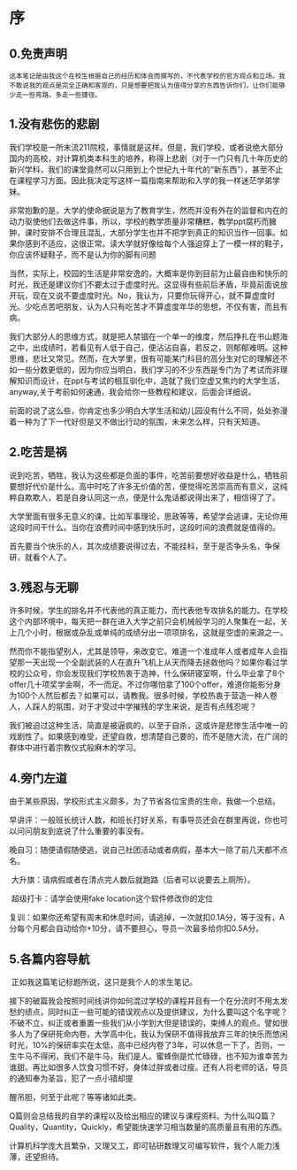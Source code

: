 # 序
## 0.免责声明

```
这本笔记是由我这个在校生根据自己的经历和体会而撰写的，不代表学校的官方观点和立场。我不敢说我的观点是完全正确和客观的，只是想要把我认为值得分享的东西告诉你们，让你们能够少走一些弯路，多走一些捷径。
```

## 1.没有悲伤的悲剧

​       我们学校是一所末流211院校，事情就是这样。但是，我们学校，或者说绝大部分国内的高校，对计算机类本科生的培养，称得上悲剧（对于一门只有几十年历史的新兴学科，我们的课堂竟然可以只用到上个世纪九十年代的“新东西”），甚至不止在课程学习方面。因此我决定写这样一篇指南来帮助和入学的我一样迷茫学弟学妹。

​         非常抱歉的是，大学的使命据说是为了教育学生，然而并没有外在的监督和内在的动力驱使他们去做这件事，所以，学校的教学质量非常糟糕，教学ppt腐朽而臃肿，课时安排不合理且混乱，大部分学生也并不把学到真正的知识当作一回事。如果你感到不适应，这很正常。读大学就好像给每个人强迫穿上了一模一样的鞋子，你应该怀疑鞋子，而不是认为你的脚有问题

​         当然，实际上，校园的生活是非常安逸的，大概率是你到目前为止最自由和快乐的时光，我还是建议你们不要太过于虚度时光。这显得有些前后矛盾，毕竟前面说放开玩，现在又说不要虚度时光。No，我认为，只要你玩得开心，就不算虚度时光。少吃点苦吧朋友，认为人只有吃苦才不算虚度年华的思想，不仅有害，而且有病。

​          我们大部分人的思维方式，就是把人禁锢在一个单一的维度，然后挣扎在书山题海之中，出成绩时，若看见有人低于自己，便沾沾自喜，若反之，则郁郁难明。这种思维，悲壮又常见。然而，在大学里，很有可能某门科目的高分生对它的理解还不如一些分数更低的，因为你应当明白，我们学习的不少东西是专门为了考试而非理解知识而设计，在ppt与考试的相互驯化中，造就了我们空虚又焦灼的大学生活，anyway,关于考前如何速通，我会给你一些教程和建议，后面会详细说。

​           前面的说了这么些，你肯定也多少明白大学生活和幼儿园没有什么不同，处处弥漫着一种为了下一代好但是又不做出行动的氛围，未来怎么样，只有天知道。
## 2.吃苦是祸

​    说到吃苦，牺牲，我认为这些都是负面的事件，吃苦前要想好收益是什么，牺牲前要想好代价是什么。高中时吃了许多无价值的苦，便觉得吃苦崇高而有意义，这纯粹自欺欺人，若是自身认同这一点，便是什么鬼话都说得出来了，相信得了了。

​    大学里面有很多无意义的课，比如军事理论，思政等等，希望学会逃课，无论你用这段时间干什么。当你在浪费时间中感到快乐时，这段时间的浪费就是值得的。

​    首先要当个快乐的人，其次成绩要说得过去，不能挂科，至于是否争头名，争保研，就看个人了。

## 3.残忍与无聊

​	许多时候，学生的排名并不代表他的真正能力，而代表他专攻排名的能力。在学校这个内部环境中，每天把一群在进入大学之前只会机械般学习的人聚集在一起，关上几个小时，根据或杂乱或单纯的成绩分出一项项排名，这就是空虚的来源之一。

​	然而你不能指望别人，尤其是领导，来改变它。难道一个准成年人或者成年人会指望那一天出现一个全副武装的人在直升飞机上从天而降去拯救他吗？如果你看过学校的公众号，你会发现我们学校热衷于造神，什么保研寝室啊，什么毕业拿了8个offer几十项奖学金啊，不一而足。不过你哪怕拿了100个offer，难道你能影分身为100个人然后都去？如果可以，请教我。很多时候，学校热衷于营造一种人卷人，人踩人的氛围，对于才受过中学摧残的学生来说，是否有点残忍呢？

​	我们被迫过这种生活，简直是被逼疯的，以至于自杀，这或许是悲惨生活中唯一的戏剧性了。如果感到难受，还望自救，想清楚自己要的，而不是随大流，在广阔的群体中进行着宗教仪式般麻木的学习。

## 4.旁门左道

​		由于某些原因，学校形式主义颇多，为了节省各位宝贵的生命，我做一个总结。

​		早讲评：一般班长统计人数，和班长打好关系，有事导员还会在群里再说，你也可以问问朋友到底说了什么重要的事没有。

​		晚自习：随便请假随便逃，说自己社团活动或者病假，基本大一除了前几天都不点名。

​		大升旗：请病假或者在清点完人数后就跑路（后者可以说要去上厕所）。

​		超级打卡：请学会使用fake location这个软件修改你的定位

​		复训：如果你还希望有周末和休息时间，请逃掉，一次就扣0.1A分，等于没有，A分每个月都会自动给你+10分，请不要担心，导员一次最多给你扣0.5A分。

## 5.各篇内容导航

​	正如我这篇笔记标题所说，这只是我个人的求生笔记。

​	接下的破篇我会按照时间线讲你如何混过学校的课程并且有一个在分流时不用太发愁的绩点，同时纠正一些可能的错误观点以及提供建议，为什么要叫这个名字呢？不破不立，纠正或者重置一些我们从小学到大但是错误的，束缚人的观点。譬如很多人为了保研死命内卷，大学高中化，我认为保研不值得我放弃三年的快乐而悠闲时光，10%的保研率实在太低，高中已经内卷了3年，可以休息一下了，否则，一生牛马不得闲，我们不是牛马，我们是人。蜜蜂倒是忙忙碌碌，也不知为谁幸苦为谁甜。再比如很多人饮食习惯不好，身体过胖或者过瘦。还有人将老师的话，导员的通知奉为圣旨，犯了一点小错却提

醒吊胆，何至于此呢？等等诸如此类。

​	Q篇则会总结我的自学的课程以及给出相应的建议与课程资料。为什么叫Q篇？Quality，Quantity，Quickly，希望能快速学习相当数量的高质量且有用的东西。

​	计算机科学庞大且繁杂，又理又工，即可钻研数理又可编写软件，我个人能力浅薄，还望担待。
